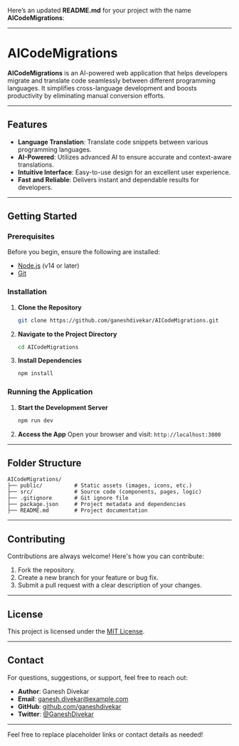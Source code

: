 Here’s an updated **README.md** for your project with the name **AICodeMigrations**:

---

# AICodeMigrations

**AICodeMigrations** is an AI-powered web application that helps developers migrate and translate code seamlessly between different programming languages. It simplifies cross-language development and boosts productivity by eliminating manual conversion efforts.



---

## Features

- **Language Translation**: Translate code snippets between various programming languages.
- **AI-Powered**: Utilizes advanced AI to ensure accurate and context-aware translations.
- **Intuitive Interface**: Easy-to-use design for an excellent user experience.
- **Fast and Reliable**: Delivers instant and dependable results for developers.

---

## Getting Started

### Prerequisites

Before you begin, ensure the following are installed:
- [Node.js](https://nodejs.org/) (v14 or later)
- [Git](https://git-scm.com/)

### Installation

1. **Clone the Repository**
   ```bash
   git clone https://github.com/ganeshdivekar/AICodeMigrations.git
   ```
2. **Navigate to the Project Directory**
   ```bash
   cd AICodeMigrations
   ```
3. **Install Dependencies**
   ```bash
   npm install
   ```

### Running the Application

1. **Start the Development Server**
   ```bash
   npm run dev
   ```
2. **Access the App**
   Open your browser and visit: `http://localhost:3000`

---

## Folder Structure

```
AICodeMigrations/
├── public/          # Static assets (images, icons, etc.)
├── src/             # Source code (components, pages, logic)
├── .gitignore       # Git ignore file
├── package.json     # Project metadata and dependencies
├── README.md        # Project documentation
```

---

## Contributing

Contributions are always welcome! Here's how you can contribute:
1. Fork the repository.
2. Create a new branch for your feature or bug fix.
3. Submit a pull request with a clear description of your changes.

---

## License

This project is licensed under the [MIT License](LICENSE).

---

## Contact

For questions, suggestions, or support, feel free to reach out:

- **Author**: Ganesh Divekar
- **Email**: [ganesh.divekar@example.com](mailto:ganeshajdivekar@gmail.com)
- **GitHub**: [github.com/ganeshdivekar](https://github.com/ganeshdivekar)
- **Twitter**: [@GaneshDivekar](https://twitter.com/GaneshDivekar)

---

Feel free to replace placeholder links or contact details as needed!
